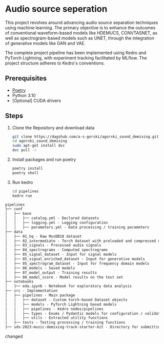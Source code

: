 # Audio source seperation

This project revolves around advancing audio source separation techniques using machine learning. The primary objective is to enhance the outcomes of conventional waveform-based models like HDEMUCS, CONVTASNET, as well as spectrogram-based models such as UNET, through the integration of generative models like GAN and VAE.

The complete project pipeline has been implemented using Kedro and PyTorch Lightning, with experiment tracking facilitated by MLflow. The project structure adheres to Kedro's conventions.

## Prerequisites

- [Poetry](https://python-poetry.org/docs/#installation)
- Python 3.10
- [Optional] CUDA drivers

## Steps

1. Clone the Repository and download data

   ```bash
   git clone https://dagshub.com/a-s-gorski/agorski_sound_demixing.git
   cd agorski_sound_demixing
   sudo apt-get install dvc
   dvc pull -r

2. Install packages and run poetry

   ```bash
   poetry install
   poetry shell

3. Run kedro

   ```bash
   cd pipelines
   kedro run

```md
pipelines
├── conf
│   ├── base
│   │   ├── catalog.yml - Declared datasets
│   │   ├── logging.yml - Logging configuration
│   │   ├── parameters.yml - Data processing / training parameters
├── data 
│   ├── 01_hq - Raw MusDB18 dataset
│   ├── 02_intermediate - Torch dataset with preloaded and compressed data
│   ├── 03_signals - Processed audio signals
│   ├── 04_spectrograms - Computed spectrograms
│   ├── 05_signal_dataset - Input for signal models
│   ├── 05_signal_enriched_dataset - Input for generative models
│   ├── 05_spectrogram_dataset - Input for frequency domain models
│   ├── 06_models - Saved models
│   ├── 07_model_output - Training results
│   ├── 08_model_score - Model results on the test set
├── notebooks 
│   ├── eda.ipynb - Notebook for exploratory data analysis
├── src - Implementation
│   ├── pipelines - Main package
│   │   ├── dataset - Custom torch-based Dataset objects
│   │   ├── models - PyTorch Lightning based models
│   │   ├── pipelines - Kedro nodes/pipelines
│   │   ├── types - Enums / Pydantic models for configuration / validation
│   │   ├── utils - Extracted utility functions
│   ├── tests - Testing processing / training functions
├── sdx-2023-music-demixing-track-starter-kit - Directory for submitting to the 2023 audio source separation challenge
```

changed